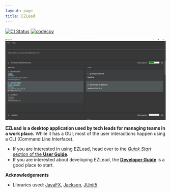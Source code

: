 ```yaml
---
layout: page
title: EZLead
---
```


[![CI Status](https://github.com/AY2223S1-CS2103T-W09-3/tp/workflows/Java%20CI/badge.svg)](https://github.com/AY2223S1-CS2103T-W09-3/tp/actions)
[![codecov](https://codecov.io/gh/AY2223S1-CS2103T-W09-3/tp/branch/master/graph/badge.svg?token=A2FU6P932B)](https://codecov.io/gh/AY2223S1-CS2103T-W09-3/tp)

![Ui](images/Ui.png)

**EZLead is a desktop application used by tech leads for managing teams in a work place.** While it has a GUI, most of the user interactions happen using a CLI (Command Line Interface).

* If you are interested in using EZLead, head over to the [_Quick Start_ section of the **User Guide**](UserGuide.html#quick-start).
* If you are interested about developing EZLead, the [**Developer Guide**](DeveloperGuide.html) is a good place to start.


**Acknowledgements**

* Libraries used: [JavaFX](https://openjfx.io/), [Jackson](https://github.com/FasterXML/jackson), [JUnit5](https://github.com/junit-team/junit5)
